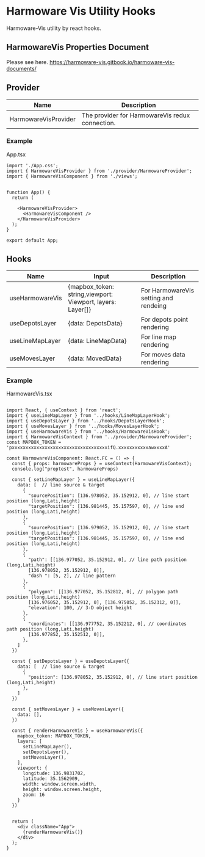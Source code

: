 # Harmoware Vis Utility Hooks
Harmoware-Vis utility by react hooks.

## HarmowareVis Properties Document
Please see here.
https://harmoware-vis.gitbook.io/harmoware-vis-documents/

## Provider

| Name  |  Description                                          |
| ---------- |  ---------------------------------------------------- |
| HarmowareVisProvider |  The provider for HarmowareVis redux connection. |

### Example
App.tsx
```
import './App.css';
import { HarmowareVisProvider } from './provider/HarmowareProvider';
import { HarmowareVisComponent } from './views';


function App() {
  return (

    <HarmowareVisProvider>
      <HarmowareVisComponent />
    </HarmowareVisProvider>
  );
}

export default App;
```

## Hooks

| Name  | Input    | Description                                          |
| ---------- | ------- | ---------------------------------------------------- |
| useHarmowareVis | {mapbox_token: string,viewport: Viewport, layers: Layer[]} | For HarmowareVis setting and rendeing |
| useDepotsLayer  | {data: DepotsData} | For depots point rendering  |
| useLineMapLayer  | {data: LineMapData} |  For line map rendering  |
| useMovesLayer  | {data: MovedData} | For moves data rendering  |


### Example

HarmowareVis.tsx
```

import React, { useContext } from 'react';
import { useLineMapLayer } from '../hooks/LineMapLayerHook';
import { useDepotsLayer } from '../hooks/DepotsLayerHook';
import { useMovesLayer } from '../hooks/MovesLayerHook';
import { useHarmowareVis } from '../hooks/HarmowareVisHook';
import { HarmowareVisContext } from '../provider/HarmowareProvider';
const MAPBOX_TOKEN = 'pxxxxxxxxxxxxxxxxxxxxxxxxxxxxxxxxxxxifQ.xxxxxxxxxxxawxxxxA'

const HarmowareVisComponent: React.FC = () => {
  const { props: harmowareProps } = useContext(HarmowareVisContext);
  console.log("proptest", harmowareProps)

  const { setLineMapLayer } = useLineMapLayer({
    data: [  // line source & target
      {
        "sourcePosition": [136.978052, 35.152912, 0], // line start position (long,Lati,height)
        "targetPosition": [136.981445, 35.157597, 0], // line end position (long,Lati,height)
      },
      {
        "sourcePosition": [136.979052, 35.152912, 0], // line start position (long,Lati,height)
        "targetPosition": [136.981445, 35.157597, 0], // line end position (long,Lati,height)
      },
      {
        "path": [[136.977052, 35.152912, 0], // line path position (long,Lati,height)
        [136.978052, 35.152912, 0]],
        "dash ": [5, 2], // line pattern
      },
      {
        "polygon": [[136.977052, 35.152812, 0], // polygon path position (long,Lati,height)
        [136.976052, 35.152912, 0], [136.975052, 35.152312, 0]],
        "elevation": 100, // 3-D object height
      },
      {
        "coordinates": [[136.977752, 35.152212, 0], // coordinates path position (long,Lati,height)
        [136.977852, 35.152512, 0]],
      },
    ]
  })

  const { setDepotsLayer } = useDepotsLayer({
    data: [  // line source & target
      {
        "position": [136.978052, 35.152912, 0], // line start position (long,Lati,height)
      },
    ]
  })

  const { setMovesLayer } = useMovesLayer({
    data: [],
  })

  const { renderHarmowareVis } = useHarmowareVis({
    mapbox_token: MAPBOX_TOKEN,
    layers: [
      setLineMapLayer(),
      setDepotsLayer(),
      setMovesLayer(),
    ],
    viewport: {
      longitude: 136.9831702,
      latitude: 35.1562909,
      width: window.screen.width,
      height: window.screen.height,
      zoom: 16
    }
  })


  return (
    <div className="App">
      {renderHarmowareVis()}
    </div>
  );
}
```
